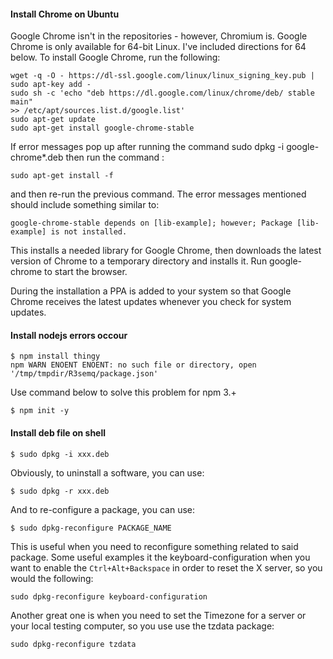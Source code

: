 #### Install Chrome on Ubuntu

Google Chrome isn't in the repositories - however, Chromium is.
Google Chrome is only available for 64-bit Linux. I've included directions for 64 below.
To install Google Chrome, run the following:

```shell
wget -q -O - https://dl-ssl.google.com/linux/linux_signing_key.pub | 
sudo apt-key add -
sudo sh -c 'echo "deb https://dl.google.com/linux/chrome/deb/ stable main"
>> /etc/apt/sources.list.d/google.list'
sudo apt-get update
sudo apt-get install google-chrome-stable
```

If error messages pop up after running the command sudo dpkg -i google-chrome\*.deb then run the command :
```shell
sudo apt-get install -f
```
and then re-run the previous command. The error messages mentioned should include something similar to:
```shell
google-chrome-stable depends on [lib-example]; however; Package [lib-example] is not installed.
```

This installs a needed library for Google Chrome, then downloads the latest version of Chrome to a temporary directory and installs it. Run google-chrome to start the browser.

During the installation a PPA is added to your system so that Google Chrome receives the latest updates whenever you check for system updates.

#### Install nodejs errors occour

```shell
$ npm install thingy
npm WARN ENOENT ENOENT: no such file or directory, open '/tmp/tmpdir/R3semq/package.json'
```
Use command below to solve this problem for npm 3.+
```shell
$ npm init -y
```

#### Install deb file on shell

```shell
$ sudo dpkg -i xxx.deb  
```
Obviously, to uninstall a software, you can use:
```shell
$ sudo dpkg -r xxx.deb
```
And to re-configure a package, you can use:
```shell
$ sudo dpkg-reconfigure PACKAGE_NAME
```
This is useful when you need to reconfigure something related to said package. Some useful examples it the keyboard-configuration when you want to enable the `Ctrl+Alt+Backspace` in order to reset the X server, so you would the following:
```shell
sudo dpkg-reconfigure keyboard-configuration
```
Another great one is when you need to set the Timezone for a server or your local testing computer, so you use use the tzdata package:
```shell
sudo dpkg-reconfigure tzdata
```

